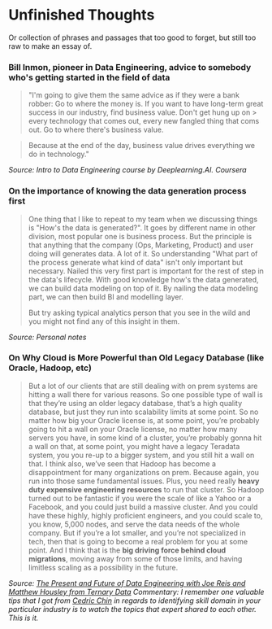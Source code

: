 # Unfinished Thoughts

Or collection of phrases and passages that too good to forget, but still too raw to make an essay of.

### Bill Inmon, pioneer in Data Engineering, advice to somebody who's getting started in the field of data
> "I'm going to give them the same advice as if they were a bank robber: Go to where the money is. If you want to have long-term great success in our industry, find business value. Don't get hung up on > every technology that comes out, every new fangled thing that coms out. Go to where there's business value.

> Because at the end of the day, business value drives everything we do in technology."

_Source: Intro to Data Engineering course by Deeplearning.AI. Coursera_

### On the importance of knowing the data generation process first

> One thing that I like to repeat to my team when we discussing things is "How's the data is generated?". It goes by different name in other division, most popular one is business process. But the principle is that anything that the company (Ops, Marketing, Product) and user doing will generates data. A lot of it. So understanding "What part of the process generate what kind of data" isn't only important but necessary. Nailed this very first part is important for the rest of step in the data's lifecycle. With good knowledge how's the data generated, we can build data modeling on top of it. By nailing the data modeling part, we can then build BI and modelling layer.
> 
> But try asking typical analytics person that you see in the wild and you might not find any of this insight in them.

_Source: Personal notes_

### On Why Cloud is More Powerful than Old Legacy Database (like Oracle, Hadoop, etc)

> But a lot of our clients that are still dealing with on prem systems are hitting a wall there for various reasons. So one possible type of wall is that they’re using an older legacy database, that’s a high quality database, but just they run into scalability limits at some point. So no matter how big your Oracle license is, at some point, you’re probably going to hit a wall on your Oracle license, no matter how many servers you have, in some kind of a cluster, you’re probably gonna hit a wall on that, at some point, you might have a legacy Teradata system, you you re-up to a bigger system, and you still hit a wall on that.
> I think also, we’ve seen that Hadoop has become a disappointment for many organizations on prem. Because again, you run into those same fundamental issues. Plus, you need really **heavy duty expensive engineering resources** to run that cluster. So Hadoop turned out to be fantastic if you were the scale of like a Yahoo or a Facebook, and you could just build a massive cluster. And you could have these highly, highly proficient engineers, and you could scale to, you know, 5,000 nodes, and serve the data needs of the whole company. But if you’re a lot smaller, and you’re not specialized in tech, then that is going to become a real problem for you at some point. And I think that is the **big driving force behind cloud migrations**, moving away from some of those limits, and having limitless scaling as a possibility in the future.

_Source: [The Present and Future of Data Engineering with Joe Reis and Matthew Housley from Ternary Data](https://datastackshow.com/podcast/29-the-present-and-future-of-data-engineering-with-joe-reis-and-matthew-housley-from-ternary-data/)_
_Commentary: I remember one valuable tips that I got from [Cedric Chin](https://commoncog.com/author/cedric/) in regards to identifying skill domain in your particular industry is to watch the topics that expert shared to each other. This is it._
